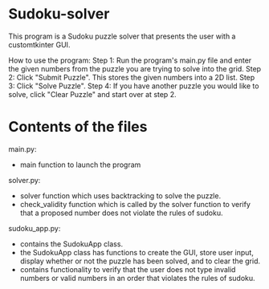 # Sudoku-solver
This program is a Sudoku puzzle solver that presents the user with a customtkinter GUI.

How to use the program:
Step 1: Run the program's main.py file and enter the given numbers from the puzzle you are trying to solve into the grid.
Step 2: Click "Submit Puzzle". This stores the given numbers into a 2D list.
Step 3: Click "Solve Puzzle".
Step 4: If you have another puzzle you would like to solve, click "Clear Puzzle" and start over at step 2.

# Contents of the files
main.py:
- main function to launch the program

solver.py:
- solver function which uses backtracking to solve the puzzle.
- check_validity function which is called by the solver function to verify that a proposed number does not violate the rules of sudoku.

sudoku_app.py:
- contains the SudokuApp class.
- the SudokuApp class has functions to create the GUI, store user input, display whether or not the puzzle has been solved, and to clear the grid.
- contains functionality to verify that the user does not type invalid numbers or valid numbers in an order that violates the rules of sudoku.
